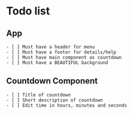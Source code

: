 # Todo list
## App
    - [ ] Must have a header for menu
    - [ ] Must have a footer for details/help
    - [ ] Must have main component as countdown
    - [ ] Must have a BEAUTIFUL background

## Countdown Component
    - [ ] Title of countdown
    - [ ] Short description of countdown
    - [ ] Edit time in hours, minutes and seconds
